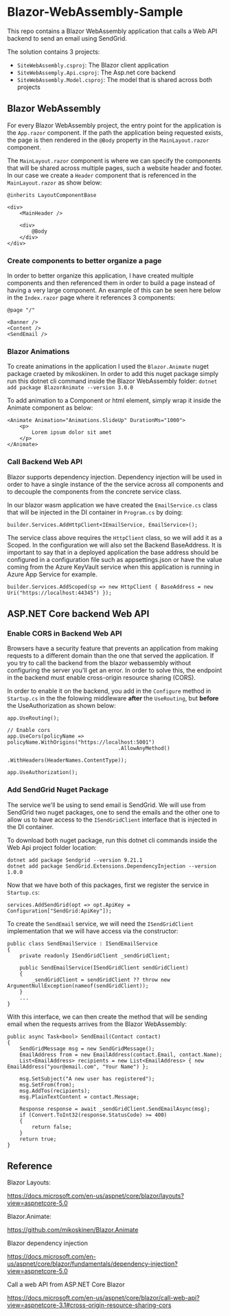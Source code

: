 # Blazor-WebAssembly-Sample
This repo contains a Blazor WebAssembly application that calls a Web API backend to send an email using SendGrid.

The solution contains 3 projects:
* ```SiteWebAssembly.csproj```: The Blazor client application
* ```SiteWebAssemply.Api.csproj```: The Asp.net core backend
* ```SiteWebAssembly.Model.csproj```: The model that is shared across both projects

## Blazor WebAssembly
For every Blazor WebAssembly project, the entry point for the application is the ```App.razor``` component. If the path the application being requested exists, the page is then rendered in the ```@Body``` property in the ```MainLayout.razor``` component.

The ```MainLayout.razor``` component is where we can specify the components that will be shared across multiple pages, such a website header and footer. In our case we create a ```Header``` component that is referenced in the ```MainLayout.razor``` as show below:

```
@inherits LayoutComponentBase

<div>
    <MainHeader />

    <div>
        @Body
    </div>
</div>
```

### Create components to better organize a page
In order to better organize this application, I have created multiple components and then referenced them in order to build a page instead of having a very large component. An example of this can be seen here below in the ```Index.razor``` page where it references 3 components:

```
@page "/"

<Banner />
<Content />
<SendEmail />
```

### Blazor Animations
To create animations in the application I used the ```Blazor.Animate``` nuget package craeted by mikoskinen. In order to add this nuget package simply run this dotnet cli command inside the Blazor WebAssembly folder: ```dotnet add package BlazorAnimate --version 3.0.0```

To add animation to a Component or html element, simply wrap it inside the Animate component as below:
```
<Animate Animation="Animations.SlideUp" DurationMs="1000">
    <p>
        Lorem ipsum dolor sit amet 
    </p>
</Animate>
```

### Call Backend Web API
Blazor supports dependency injection. Dependency injection will be used in order to have a single instance of the the service across all components and to decouple the components from the concrete service class.

In our blazor wasm application we have created the ```EmailService.cs``` class that will be injected in the DI container in ```Program.cs``` by doing:

```
builder.Services.AddHttpClient<IEmailService, EmailService>();
```

The service class above requires the ```HttpClient``` class, so we will add it as a Scoped. In the configuration we will also set the Backend BaseAddress. It is important to say that in a deployed application the base address should be configured in a configuration file such as appsettings.json or have the value coming from the Azure KeyVault service when this application is running in Azure App Service for example.

```
builder.Services.AddScoped(sp => new HttpClient { BaseAddress = new Uri("https://localhost:44345") });
```

## ASP.NET Core backend Web API
### Enable CORS in Backend Web API
Browsers have a security feature that prevents an application from making requests to a different domain than the one that served the application. If you try to call the backend from the blazor webassembly without configuring the server you'll get an error. In order to solve this, the endpoint in the backend must enable cross-origin resource sharing (CORS).

In order to enable it on the backend, you add in the ```Configure``` method in ```Startup.cs``` in the the folowing middleware **after** the ```UseRouting```, but **before** the UseAuthorization as shown below:

```
app.UseRouting();

// Enable cors
app.UseCors(policyName => policyName.WithOrigins("https://localhost:5001")
                                    .AllowAnyMethod()
                                    .WithHeaders(HeaderNames.ContentType));

app.UseAuthorization();
```

### Add SendGrid Nuget Package
The service we'll be using to send email is SendGrid. We will use from SendGrid two nuget packages, one to send the emails and the other one to allow us to have access to the ```ISendGridClient``` interface that is injected in the DI container.

To download both nuget package, run this dotnet cli commands inside the Web Api project folder location:

```
dotnet add package Sendgrid --version 9.21.1
dotnet add package SendGrid.Extensions.DependencyInjection --version 1.0.0
```

Now that we have both of this packages, first we register the service in ```Startup.cs```:
```
services.AddSendGrid(opt => opt.ApiKey = Configuration["SendGrid:ApiKey"]);
```

To create the ```SendEmail``` service, we will need the ```ISendGridClient``` implementation that we will have access via the constructor:

```
public class SendEmailService : ISendEmailService
{
    private readonly ISendGridClient _sendGridClient;

    public SendEmailService(ISendGridClient sendGridClient)
    {
        _sendGridClient = sendGridClient ?? throw new ArgumentNullException(nameof(sendGridClient));
    }
    ...
}
```

With this interface, we can then create the method that will be sending email when the requests arrives from the Blazor WebAssembly:

```
public async Task<bool> SendEmail(Contact contact)
{
    SendGridMessage msg = new SendGridMessage();
    EmailAddress from = new EmailAddress(contact.Email, contact.Name);
    List<EmailAddress> recipients = new List<EmailAddress> { new EmailAddress("your@email.com", "Your Name") };

    msg.SetSubject("A new user has registered");
    msg.SetFrom(from);
    msg.AddTos(recipients);
    msg.PlainTextContent = contact.Message;

    Response response = await _sendGridClient.SendEmailAsync(msg);
    if (Convert.ToInt32(response.StatusCode) >= 400)
    {
        return false;
    }
    return true;
}
```


## Reference
Blazor Layouts:

https://docs.microsoft.com/en-us/aspnet/core/blazor/layouts?view=aspnetcore-5.0

Blazor.Animate:

https://github.com/mikoskinen/Blazor.Animate

Blazor dependency injection

https://docs.microsoft.com/en-us/aspnet/core/blazor/fundamentals/dependency-injection?view=aspnetcore-5.0


Call a web API from ASP.NET Core Blazor

https://docs.microsoft.com/en-us/aspnet/core/blazor/call-web-api?view=aspnetcore-3.1#cross-origin-resource-sharing-cors